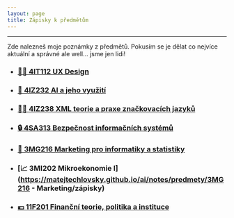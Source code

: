 ```yaml
---
layout: page
title: Zápisky k předmětům
---
```

-----
Zde nalezneš moje poznámky z předmětů. Pokusím se je dělat co nejvíce aktuální a správné ale well... jsme jen lidi!

- ### [👩‍🔬&nbsp;4IT112&nbsp;UX&nbsp;Design](#)
- ### [🤖&nbsp;4IZ232&nbsp;AI&nbsp;a&nbsp;jeho&nbsp;využití](#)
- ### [🧑‍💻&nbsp;4IZ238&nbsp;XML&nbsp;teorie&nbsp;a&nbsp;praxe&nbsp;značkovacích&nbsp;jazyků](#)
- ### [🔒&nbsp;4SA313&nbsp;Bezpečnost&nbsp;informačních&nbsp;systémů](#)
- ### [📸&nbsp;3MG216&nbsp;Marketing&nbsp;pro&nbsp;informatiky&nbsp;a&nbsp;statistiky](#)
- ### [📈&nbsp;3MI202&nbsp;Mikroekonomie&nbsp;I](https://matejtechlovsky.github.io/ai/notes/predmety/3MG216 - Marketing/zápisky)
- ### [💶&nbsp;11F201&nbsp;Finanční&nbsp;teorie,&nbsp;politika&nbsp;a&nbsp;instituce](#)
